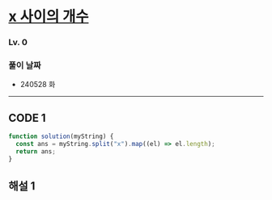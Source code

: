 # [x 사이의 개수](https://school.programmers.co.kr/learn/courses/30/lessons/181867)

### Lv. 0

### 풀이 날짜

- 240528 화

---

## CODE 1

```javascript
function solution(myString) {
  const ans = myString.split("x").map((el) => el.length);
  return ans;
}
```

## 해설 1

